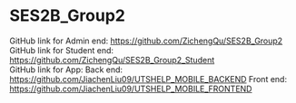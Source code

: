 # SES2B_Group2

GitHub link for Admin end: https://github.com/ZichengQu/SES2B_Group2  
GitHub link for Student end: https://github.com/ZichengQu/SES2B_Group2_Student  
GitHub link for App: 
  Back end: https://github.com/JiachenLiu09/UTSHELP_MOBILE_BACKEND
  Front end: https://github.com/JiachenLiu09/UTSHELP_MOBILE_FRONTEND
